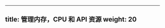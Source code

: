 <!--
---
title: Manage Memory, CPU, and API Resources
weight: 20
---
-->

---
title: 管理内存，CPU 和 API 资源
weight: 20
---

